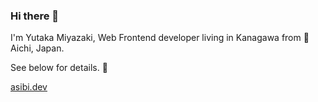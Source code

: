 ### Hi there 👋

I'm Yutaka Miyazaki, Web Frontend developer living in Kanagawa from 🏯 Aichi, Japan.

See below for details. 🌸

[asibi.dev](https://asibi.dev)
